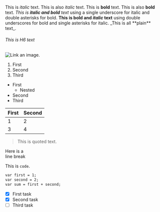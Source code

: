 This is *italic* text.
This is also _italic_ text.
This is **bold** text.
This is also __bold__ text.
_This is **italic and bold** text_ using a single underscore for italic and double asterisks for bold.
__This is bold and *italic* text__ using double underscores for bold and single asterisks for italic.
\_This is all \*\*plain\*\* text\_.
###### This is H6 text
![Link an image.](/learn/azure-devops/shared/media/mara.png)
1. First
1. Second
1. Third
- First
  - Nested
- Second
- Third

First|Second
-|-
1|2
3|4
> This is quoted text.

Here is a<br />line break

This is `code`.
```markdown
var first = 1;
var second = 2;
var sum = first + second;
```

- [x] First task
- [x] Second task
- [ ] Third task
